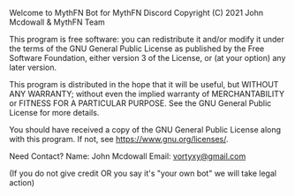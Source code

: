 Welcome to MythFN Bot for MythFN Discord
Copyright (C) 2021 John Mcdowall & MythFN Team

This program is free software: you can redistribute it and/or modify
it under the terms of the GNU General Public License as published by
the Free Software Foundation, either version 3 of the License, or
(at your option) any later version.

This program is distributed in the hope that it will be useful,
but WITHOUT ANY WARRANTY; without even the implied warranty of
MERCHANTABILITY or FITNESS FOR A PARTICULAR PURPOSE.  See the
GNU General Public License for more details.

You should have received a copy of the GNU General Public License
along with this program.  If not, see <https://www.gnu.org/licenses/>.

Need Contact? 
Name: John Mcdowall
Email: vortyxy@gmail.com


(If you do not give credit OR you say it's "your own bot" we will take legal action)
